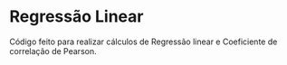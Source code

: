 # Regressão Linear

Código feito para realizar cálculos de Regressão linear e
Coeficiente de correlação de Pearson.
